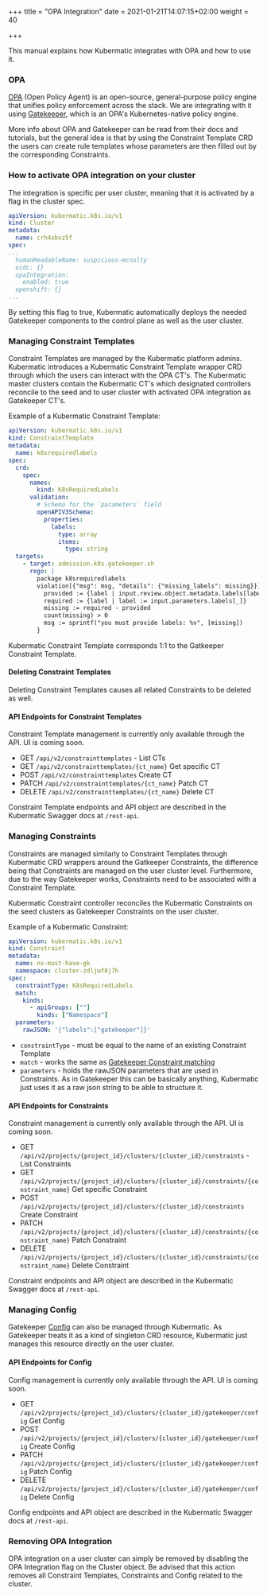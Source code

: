 +++
title = "OPA Integration"
date = 2021-01-21T14:07:15+02:00
weight = 40

+++

This manual explains how Kubermatic integrates with OPA and how to use it. 

### OPA

[OPA](https://www.openpolicyagent.org/) (Open Policy Agent) is an open-source, general-purpose policy engine that unifies
 policy enforcement across the stack. 
We are integrating with it using [Gatekeeper](https://github.com/open-policy-agent/gatekeeper), which is an OPA's Kubernetes-native 
policy engine.

More info about OPA and Gatekeeper can be read from their docs and tutorials, but the general idea is that by using the 
Constraint Template CRD the users can create rule templates whose parameters are then filled out by the corresponding Constraints. 


### How to activate OPA integration on your cluster

The integration is specific per user cluster, meaning that it is activated by a flag in the cluster spec. 

```yaml
apiVersion: kubermatic.k8s.io/v1
kind: Cluster
metadata:
  name: crh4xbxz5f
spec:
...
  humanReadableName: suspicious-mcnulty
  oidc: {}
  opaIntegration: 
    enabled: true
  openshift: {}
...
```

By setting this flag to true, Kubermatic automatically deploys the needed Gatekeeper components to the control plane 
as well as the user cluster. 

### Managing Constraint Templates

Constraint Templates are managed by the Kubermatic platform admins. Kubermatic introduces a Kubermatic Constraint Template 
wrapper CRD through which the users can interact with the OPA CT's. The Kubermatic master clusters contain the 
Kubermatic CT's which designated controllers reconcile to the seed and to user cluster with activated OPA integration as 
Gatekeeper CT's.

Example of a Kubermatic Constraint Template:
```yaml
apiVersion: kubermatic.k8s.io/v1
kind: ConstraintTemplate
metadata:
  name: k8srequiredlabels
spec:
  crd:
    spec:
      names:
        kind: K8sRequiredLabels
      validation:
        # Schema for the `parameters` field
        openAPIV3Schema:
          properties:
            labels:
              type: array
              items: 
                type: string
  targets:
    - target: admission.k8s.gatekeeper.sh
      rego: |
        package k8srequiredlabels
        violation[{"msg": msg, "details": {"missing_labels": missing}}] {
          provided := {label | input.review.object.metadata.labels[label]}
          required := {label | label := input.parameters.labels[_]}
          missing := required - provided
          count(missing) > 0
          msg := sprintf("you must provide labels: %v", [missing])
        }
```

Kubermatic Constraint Template corresponds 1:1 to the Gatkeeper Constraint Template.

#### Deleting Constraint Templates

Deleting Constraint Templates causes all related Constraints to be deleted as well.

#### API Endpoints for Constraint Templates

Constraint Template management is currently only available through the API. UI is coming soon.

- GET `/api/v2/constrainttemplates` - List CTs
- GET `/api/v2/constrainttemplates/{ct_name}` Get specific CT
- POST `/api/v2/constrainttemplates` Create CT 
- PATCH `/api/v2/constrainttemplates/{ct_name}` Patch CT
- DELETE `/api/v2/constrainttemplates/{ct_name}` Delete CT

Constraint Template endpoints and API object are described in the Kubermatic Swagger docs at `/rest-api`.

### Managing Constraints

Constraints are managed similarly to Constraint Templates through Kubermatic CRD wrappers around the Gatkeeper Constraints, 
the difference being that Constraints are managed on the user cluster level. Furthermore, due to the way Gatekeeper works, 
Constraints need to be associated with a Constraint Template.

Kubermatic Constraint controller reconciles the Kubermatic Constraints on the seed clusters as Gatekeeper Constraints on 
the user cluster.

Example of a Kubermatic Constraint:

```yaml
apiVersion: kubermatic.k8s.io/v1
kind: Constraint
metadata:
  name: ns-must-have-gk
  namespace: cluster-zdljwf8j7h
spec:
  constraintType: K8sRequiredLabels
  match:
    kinds:
      - apiGroups: [""]
        kinds: ["Namespace"]
  parameters:
    rawJSON: '{"labels":["gatekeeper"]}'
```

- `constraintType` - must be equal to the name of an existing Constraint Template
- `match` - works the same as [Gatekeeper Constraint matching](https://github.com/open-policy-agent/gatekeeper#constraints) 
- `parameters` - holds the rawJSON parameters that are used in Constraints. As in Gatekeeper this can be basically anything, 
Kubermatic just uses it as a raw json string to be able to structure it.

#### API Endpoints for Constraints

Constraint management is currently only available through the API. UI is coming soon.

- GET `/api/v2/projects/{project_id}/clusters/{cluster_id}/constraints` - List Constraints 
- GET `/api/v2/projects/{project_id}/clusters/{cluster_id}/constraints/{constraint_name}` Get specific Constraint
- POST `/api/v2/projects/{project_id}/clusters/{cluster_id}/constraints` Create Constraint 
- PATCH `/api/v2/projects/{project_id}/clusters/{cluster_id}/constraints/{constraint_name}` Patch Constraint
- DELETE `/api/v2/projects/{project_id}/clusters/{cluster_id}/constraints/{constraint_name}` Delete Constraint

Constraint endpoints and API object are described in the Kubermatic Swagger docs at `/rest-api`.

### Managing Config

Gatekeeper [Config](https://github.com/open-policy-agent/gatekeeper#replicating-data) can also be managed through Kubermatic. 
As Gatekeeper treats it as a kind of singleton CRD resource, Kubermatic just manages this resource directly on the user cluster.

#### API Endpoints for Config

Config management is currently only available through the API. UI is coming soon.

- GET `/api/v2/projects/{project_id}/clusters/{cluster_id}/gatekeeper/config` Get Config
- POST `/api/v2/projects/{project_id}/clusters/{cluster_id}/gatekeeper/config` Create Config 
- PATCH `/api/v2/projects/{project_id}/clusters/{cluster_id}/gatekeeper/config` Patch Config
- DELETE `/api/v2/projects/{project_id}/clusters/{cluster_id}/gatekeeper/config` Delete Config

Config endpoints and API object are described in the Kubermatic Swagger docs at `/rest-api`.

### Removing OPA Integration

OPA integration on a user cluster can simply be removed by disabling the OPA Integration flag on the Cluster object. Be 
advised that this action removes all Constraint Templates, Constraints and Config related to the cluster.

